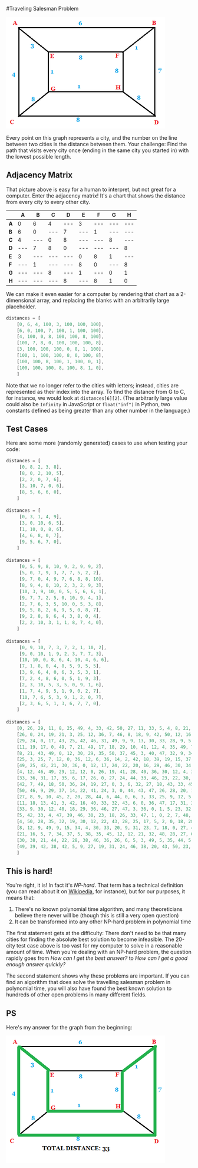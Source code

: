 #Traveling Salesman Problem

![tsp1](tsp1.png)

Every point on this graph represents a city, and the number on the line between two cities is the distance between them.  Your challenge:  Find the path that visits every city once (ending in the same city you started in) with the lowest possible length.

## Adjacency Matrix

That picture above is easy for a human to interpret, but not great for a computer.  Enter the adjacency matrix!  It's a chart that shows the distance from every city to every other city.

| |A|B|C|D|E|F|G|H|
|---|---|---|---|---|---|---|---|---|
|**A**|0|6|4|---|3|---|---|---|
|**B**|6|0|---|7|---|1|---|---|
|**C**|4|---|0|8|---|---|8|---|
|**D**|---|7|8|0|---|---|---|8|
|**E**|3|---|---|---|0|8|1|---|
|**F**|---|1|---|---|8|0|---|8|
|**G**|---|---|8|---|1|---|0|1|
|**H**|---|---|---|8|---|8|1|0|

We can make it even easier for a computer by rendering that chart as  a 2-dimensional array, and replacing the blanks with an arbitrarily large placeholder.

```javascript
distances = [
    [0, 6, 4, 100, 3, 100, 100, 100],
    [6, 0, 100, 7, 100, 1, 100, 100],
    [4, 100, 0, 8, 100, 100, 8, 100],
    [100, 7, 8, 0, 100, 100, 100, 8],
    [3, 100, 100, 100, 0, 8, 1, 100],
    [100, 1, 100, 100, 8, 0, 100, 8],
    [100, 100, 8, 100, 1, 100, 0, 1],
    [100, 100, 100, 8, 100, 8, 1, 0],
    ]
```

Note that we no longer refer to the cities with letters; instead, cities are represented as their index into the array.  To find the distance from G to C, for instance, we would look at `distances[6][2]`.  (The arbitrarily large value could also be `Infinity` in JavaScript or `float("inf")` in Python, two constants defined as being greater than any other number in the language.)

## Test Cases

Here are some more (randomly generated) cases to use when testing your code:

```javascript
distances = [
	 [0, 8, 2, 3, 8], 
	 [8, 0, 2, 10, 5], 
	 [2, 2, 0, 7, 6], 
	 [3, 10, 7, 0, 6], 
	 [8, 5, 6, 6, 0], 
	]

distances = [
	 [0, 3, 1, 4, 9], 
	 [3, 0, 10, 6, 5], 
	 [1, 10, 0, 8, 6], 
	 [4, 6, 8, 0, 7], 
	 [9, 5, 6, 7, 0], 
	]

distances = [
	 [0, 5, 9, 8, 10, 9, 2, 9, 9, 2], 
	 [5, 0, 7, 9, 3, 7, 7, 5, 2, 2], 
	 [9, 7, 0, 4, 9, 7, 6, 8, 8, 10], 
	 [8, 9, 4, 0, 10, 2, 3, 2, 9, 3], 
	 [10, 3, 9, 10, 0, 5, 5, 6, 6, 1], 
	 [9, 7, 7, 2, 5, 0, 10, 9, 4, 1], 
	 [2, 7, 6, 3, 5, 10, 0, 5, 3, 8], 
	 [9, 5, 8, 2, 6, 9, 5, 0, 8, 7], 
	 [9, 2, 8, 9, 6, 4, 3, 8, 0, 4], 
	 [2, 2, 10, 3, 1, 1, 8, 7, 4, 0], 
	]

distances = [
	 [0, 9, 10, 7, 3, 7, 2, 1, 10, 2], 
	 [9, 0, 10, 1, 9, 2, 3, 7, 7, 3], 
	 [10, 10, 0, 8, 6, 4, 10, 4, 6, 6], 
	 [7, 1, 8, 0, 4, 8, 5, 9, 5, 5], 
	 [3, 9, 6, 4, 0, 6, 3, 5, 3, 1], 
	 [7, 2, 4, 8, 6, 0, 5, 1, 9, 3], 
	 [2, 3, 10, 5, 3, 5, 0, 9, 1, 6], 
	 [1, 7, 4, 9, 5, 1, 9, 0, 2, 7], 
	 [10, 7, 6, 5, 3, 9, 1, 2, 0, 7], 
	 [2, 3, 6, 5, 1, 3, 6, 7, 7, 0], 
	]

distances = [
	[0, 26, 29, 11, 8, 25, 49, 4, 33, 42, 50, 27, 11, 33, 5, 4, 8, 21, 30, 49],
	[26, 0, 24, 19, 21, 3, 25, 12, 36, 7, 46, 8, 18, 9, 42, 50, 12, 16, 38, 39],
	[29, 24, 0, 17, 43, 25, 42, 46, 31, 49, 9, 9, 13, 30, 33, 28, 9, 5, 21, 42],
	[11, 19, 17, 0, 49, 7, 21, 49, 17, 18, 29, 10, 41, 12, 4, 35, 49, 7, 44, 38],
	[8, 21, 43, 49, 0, 12, 30, 29, 35, 50, 37, 45, 3, 40, 47, 32, 9, 34, 22, 42],
	[25, 3, 25, 7, 12, 0, 36, 12, 6, 36, 14, 2, 42, 18, 39, 19, 15, 37, 28, 5],
	[49, 25, 42, 21, 30, 36, 0, 12, 17, 24, 22, 20, 16, 29, 46, 30, 34, 5, 38, 9],
	[4, 12, 46, 49, 29, 12, 12, 0, 26, 19, 41, 28, 40, 36, 30, 12, 4, 38, 46, 27],
	[33, 36, 31, 17, 35, 6, 17, 26, 0, 27, 24, 44, 33, 46, 23, 22, 30, 35, 36, 19],
	[42, 7, 49, 18, 50, 36, 24, 19, 27, 0, 3, 6, 32, 27, 18, 43, 33, 45, 26, 31],
	[50, 46, 9, 29, 37, 14, 22, 41, 24, 3, 0, 44, 43, 47, 26, 28, 20, 12, 6, 24],
	[27, 8, 9, 10, 45, 2, 20, 28, 44, 6, 44, 0, 6, 3, 33, 25, 9, 12, 5, 46],
	[11, 18, 13, 41, 3, 42, 16, 40, 33, 32, 43, 6, 0, 36, 47, 17, 31, 21, 3, 38],
	[33, 9, 30, 12, 40, 18, 29, 36, 46, 27, 47, 3, 36, 0, 1, 5, 23, 32, 49, 20],
	[5, 42, 33, 4, 47, 39, 46, 30, 23, 18, 26, 33, 47, 1, 0, 2, 7, 48, 5, 43],
	[4, 50, 28, 35, 32, 19, 30, 12, 22, 43, 28, 25, 17, 5, 2, 0, 18, 28, 35, 50],
	[8, 12, 9, 49, 9, 15, 34, 4, 30, 33, 20, 9, 31, 23, 7, 18, 0, 27, 44, 23],
	[21, 16, 5, 7, 34, 37, 5, 38, 35, 45, 12, 12, 21, 32, 48, 28, 27, 0, 5, 30],
	[30, 38, 21, 44, 22, 28, 38, 46, 36, 26, 6, 5, 3, 49, 5, 35, 44, 5, 0, 49],
	[49, 39, 42, 38, 42, 5, 9, 27, 19, 31, 24, 46, 38, 20, 43, 50, 23, 30, 49, 0],
	]
```

## This is hard!

You're right, it is!  In fact it's *NP-hard*.  That term has a technical definition (you can read about it on [Wikipedia](https://en.wikipedia.org/wiki/P_versus_NP_problem), for instance), but for our purposes, it means that:

1. There's no known polynomial time algorithm, and many theoreticians believe there never will be (though this is still a very open question)
2. It can be transformed into any other NP-hard problem in polynomial time

The first statement gets at the difficulty: There don't need to be that many cities for finding the absolute best solution to become infeasible.  The 20-city test case above is too vast for my computer to solve in a reasonable amount of time.  When you're dealing with an NP-hard problem, the question rapidly goes from *How can I get the best answer?* to *How can I get a good enough answer quickly?*

The second statement shows why these problems are important.  If you can find an algorithm that does solve the travelling salesman problem in polynomial time, you will also have found the best known solution to hundreds of other open problems in many different fields.  

## PS

Here's my answer for the graph from the beginning:

![tsp1sol](tsp1sol.png)